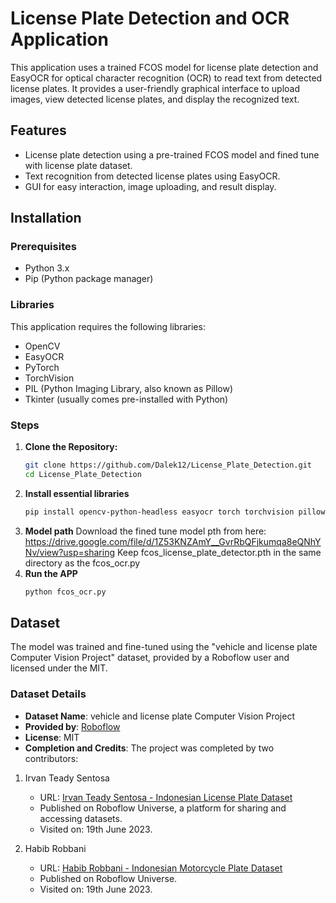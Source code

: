 # License Plate Detection and OCR Application

This application uses a trained FCOS model for license plate detection and EasyOCR for optical character recognition (OCR) to read text from detected license plates. It provides a user-friendly graphical interface to upload images, view detected license plates, and display the recognized text.

## Features
- License plate detection using a pre-trained FCOS model and fined tune with license plate dataset.
- Text recognition from detected license plates using EasyOCR.
- GUI for easy interaction, image uploading, and result display.

## Installation

### Prerequisites
- Python 3.x
- Pip (Python package manager)

### Libraries
This application requires the following libraries:
- OpenCV
- EasyOCR
- PyTorch
- TorchVision
- PIL (Python Imaging Library, also known as Pillow)
- Tkinter (usually comes pre-installed with Python)

### Steps
1. **Clone the Repository:**
   ```bash
   git clone https://github.com/Dalek12/License_Plate_Detection.git
   cd License_Plate_Detection
2. **Install essential libraries**
   ```bash
   pip install opencv-python-headless easyocr torch torchvision pillow
3. **Model path**
   Download the fined tune model pth from here: https://drive.google.com/file/d/1Z53KNZAmY__GvrRbQFjkumqa8eQNhYNv/view?usp=sharing
   Keep fcos_license_plate_detector.pth in the same directory as the fcos_ocr.py
3. **Run the APP**
   ```bash
   python fcos_ocr.py
## Dataset

The model was trained and fine-tuned using the "vehicle and license plate Computer Vision Project" dataset, provided by a Roboflow user and licensed under the MIT.

### Dataset Details
- **Dataset Name**: vehicle and license plate Computer Vision Project
- **Provided by**: [Roboflow](https://universe.roboflow.com/plat-kendaraan/vehicle-and-license-plate)
- **License**: MIT
- **Completion and Credits**: The project was completed by two contributors:
1. Irvan Teady Sentosa
   - URL: [Irvan Teady Sentosa - Indonesian License Plate Dataset](https://universe.roboflow.com/irvan-teady-sentosa-fqt01/indonesian-license-plate-o3tgv)
   - Published on Roboflow Universe, a platform for sharing and accessing datasets.
   - Visited on: 19th June 2023.

2. Habib Robbani
   - URL: [Habib Robbani - Indonesian Motorcycle Plate Dataset](https://universe.roboflow.com/habib-robbani/indonesian-motorcycle-plate)
   - Published on Roboflow Universe.
   - Visited on: 19th June 2023.
